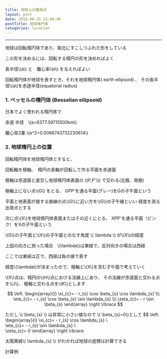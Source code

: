```yaml
---
title: 地球上の観測点
layout: post
date: 2016-09-25 23:00:00
postTitle: 地球楕円体
categories: location
---
```


-------

地球は回転楕円体であり、南北にすこしつぶれた形をしている

この形を決めるには、回転する楕円の形を決めればよく

長半径\\(a\\) と　離心率\\(e\\) を与えればよい

回転楕円体が地球を表すとき、それを地球楕円体( earth ellipsoid)
、
その長半径\\(a\\)を赤道半径(equatorial radius)

### 1. ベッセルの楕円体 (Besselian ellipsoid)

日本でよく使われる楕円体で

赤道 半径　\\(a=6377.39715500km\\) 

離心率2乗 \\(e^2=0.0066743732230614\\)

### 2. 地球楕円上の位置

<div id="canvas01"></div>

回転楕円体を地球楕円体とすると、　

回転軸を極軸、　楕円の長軸が回転して作る平面を赤道面

極軸は赤道面と直交し地球楕円体表面の \((P,P'\\)) で交わる(北極、南極)

極軸上にない点\\(G\\) をとる、 GPP'を通る平面(グレー)をGの子午面という

平面と地表面が接する曲線の点\\(G\\)に近い方を\\(G\\)の子午線といい
経度を測る出発点とする

次に点\\(X\\)を地球楕円体表面またはその近くにとる、
XPP'を通る平面（ピンク）をXの子午面という

\\(G\\)の子午面と\\(X\\)の子午面とのなす角度 \\( \lambda \\) が\\(X\\)の経度

上図の向きに測った場合　\\(\lambda\\)は東経で、反対向きの場合は西経

ここでは東経は正で、西経は負の値で表す

経度\\(\lambda\\)が決まったので、極軸と\\(X\\)を含む子午面で考えていく

<div id="svg01"></div>

\\(X\\)点は、楕円の\\(H\\)点における法線上にあり、
その法線が赤道面と交わる点を\\(J\\)、
極軸と交わる点を\\(K\\)とします




$$
\left.
\begin{array}{l}
\xi_{c}= - r_{s} \cos \beta_{s} \cos \lambda_{s} \\\
\eta_{c}= - r_{s} \cos \beta_{s} \sin \lambda_{s} \\\
\zeta_{c}= - r \sin \beta_{s}
\end{array}
\right
\rbrace
$$

ただし \\( \beta_{s} \\) は非常に小さい値なので \\( \beta_{s}=0\\)として
$$
\left.
\begin{array}{l}
\xi_{c}= - r_{s} \cos \lambda_{s} \\\
\eta_{c}= - r_{s} \sin \lambda_{s} \\\
\zeta_{c}= 0
\end{array}
\right
\rbrace

太陽黄経\\( \lambda_{s} \\) がわかれば地球の座標は計算できる


<label class="label label-info">計算例</label>



<script src="//code.jquery.com/jquery-1.11.3.js"></script>
<script src="{{site.url}}/js/three.js"></script>
<script src="{{site.url}}/js/celestial-calc.js"></script>
<script src="https://dl.dropboxusercontent.com/u/3587259/Code/Threejs/OrbitControls.js"></script>
<script src="http://d3js.org/d3.v3.js"></script>
<script src="{{site.url}}/js/d3draws.js"></script>
<script type="text/javascript" src="http://cdn.mathjax.org/mathjax/latest/MathJax.js?config=TeX-AMS-MML_SVG"></script>
<script src="https://cdn.rawgit.com/google/code-prettify/master/loader/run_prettify.js?skin=sons-of-obsidian"></script>
<script type="text/javascript">
var $window = $(window)
  // make code pretty
  $('pre').addClass('prettyprint');
  $('pre').css({"background":"#111",
                 "font-size":"1.05em",
                    "border":"0px"}
                );
  $('code').css({"font-size":"1.05em","color":"#f00"});
  $('canvas').css({"background":"#fff"});

var height = 600,
    width  = 700;
var pi2 = Math.PI * 2;
var pi = Math.PI;
var aDegree = Math.PI / 180;
var decStep = Math.PI / 18;

function Point3d(x,y,z,label, r){
  this.x = x;
  this.y = y;
  this.z = z;
  this.label = label;
  this.r = r;
};
  // variables
  var sphereRadius = 200,
      earthRadius = 150,
      axisLength = sphereRadius * 1.3;

  // point material
  var pointMaterial = new THREE.MeshLambertMaterial( {
    color: 0xffffff
  } );
  var pointGeometry = new THREE.SphereGeometry( 4, 32, 32 );


/**
   地球上の位置
          　　　　**/

var proc1 = function(){

  // シーン追加
  var scene = new THREE.Scene();
  // カメラを追加
  var camera = new THREE.OrthographicCamera(  width / - 2, width / 2, height / 2, height / - 2, 1, 10000 );
  camera.position.y = -1000;

  // ライト追加
  var ambLight = new THREE.AmbientLight(0xffff00, 1.0);
  scene.add(ambLight);

   // renderer 追加
  var renderer = new THREE.WebGLRenderer();
  renderer.setSize( width, height );
  document.getElementById("canvas01").appendChild( renderer.domElement );
  // control追加
  controls = new THREE.OrbitControls(camera, renderer.domElement);
  
  // グループ追加
  var group = new THREE.Group();
 
   // ** Celestial Sphere ******
  var sphereGeo = new THREE.SphereGeometry( sphereRadius, 32, 32 );
  var sphereMat = new THREE.MeshLambertMaterial( {
    color: 0xffff00,
    transparent: true,
    opacity: 0.3
  } );
  // celestial sphere
  var sphere = new THREE.Mesh( sphereGeo, sphereMat );
  group.add( sphere );

  /* 
      Points 
              */

  // points data 
  var pointsData = [];

  // Origin
  pointsData.push(new Point3d( 0, 0, 0, "O" ));
  // North Pole
  pointsData.push(new Point3d( 0, 0, sphereRadius, "P" ));
  // South Pole
  pointsData.push(new Point3d( 0, 0, -sphereRadius, "P'" ));

  // point G
  var lambda = aDegree * -30;
  var psi = aDegree * 45;
  var x = sphereRadius*Math.cos(psi);
  var y = 0;
  var z = sphereRadius*Math.sin(psi);

  var x_G = x*Math.cos(lambda) - y*Math.sin(lambda);
  var y_G = x*Math.sin(lambda) + y*Math.cos(lambda);
  var z_G = z;
  pointsData.push(new Point3d(x_G, y_G, z_G, "G"));

  // point G1
  var lambda = aDegree * -30;
  var psi = aDegree * 0;
  var x = sphereRadius*Math.cos(psi);
  var y = 0;
  var z = sphereRadius*Math.sin(psi);

  var x_G1 = x*Math.cos(lambda) - y*Math.sin(lambda);
  var y_G1 = x*Math.sin(lambda) + y*Math.cos(lambda);
  var z_G1 = z;
  pointsData.push(new Point3d(x_G1, y_G1, z_G1, null));

  // point X
  var r = sphereRadius * 1.2;
  var lambda = aDegree * 90;
  var psi = aDegree * 55;
  var x = r*Math.cos(psi);
  var y = 0;
  var z = r*Math.sin(psi);

  var x_X = x*Math.cos(lambda) - y*Math.sin(lambda);
  var y_X = x*Math.sin(lambda) + y*Math.cos(lambda);
  var z_X = z;
  pointsData.push(new Point3d(x_X, y_X, z_X, "X"));

  // point A
  var r = sphereRadius;
  var lambda = aDegree * 90;
  var psi = aDegree * 0;
  var x = r*Math.cos(psi);
  var y = 0;
  var z = r*Math.sin(psi);

  var x_A = x*Math.cos(lambda) - y*Math.sin(lambda);
  var y_A = x*Math.sin(lambda) + y*Math.cos(lambda);
  var z_A = z;
  pointsData.push(new Point3d(x_A, y_A, z_A, "A"));

  // point K
  var x_K = 0;
  var y_K = 0;
  var z_K = -60;
  pointsData.push(new Point3d(x_K, y_K, z_K, "K"));

  // point J
  var x_J = 0;
  var y_J = 40 / Math.tan(aDegree*52);
  var z_J = 0;
  pointsData.push(new Point3d(x_J, y_J, z_J, "J"));

  // point H
  var r = sphereRadius;
  var lambda = aDegree * 90;
  var psi = aDegree * 54;
  var x = r*Math.cos(psi);
  var y = 0;
  var z = r*Math.sin(psi);

  var x_H = x*Math.cos(lambda) - y*Math.sin(lambda);
  var y_H = x*Math.sin(lambda) + y*Math.cos(lambda);
  var z_H = z;
  pointsData.push(new Point3d(x_H, y_H, z_H, "H"));

/*
  // 春分点　γ
  var A = aDegree * -20;
  var x = sphereRadius*Math.cos(0);
  var y = 0;
  var z = 0;
  var x_gamma = x*Math.cos(A) - y*Math.sin(A);
  var y_gamma = x*Math.sin(A) + y*Math.cos(A);
  var z_gamma = z;
  pointsData.push(new Point3d(x_gamma, y_gamma, z_gamma, "γ"));
  // Y_c axis  
  var A = aDegree * 70;
  var x = sphereRadius*Math.cos(0);
  var y = 0;
  var z = 0;
  var x_Yc = x*Math.cos(A) - y*Math.sin(A);
  var y_Yc = x*Math.sin(A) + y*Math.cos(A);
  var z_Yc = z;
  pointsData.push(new Point3d(x_Yc, y_Yc, z_Yc, null));

  // 昇交点
  var A = aDegree * 0;
  var x_N = sphereRadius*Math.cos(A);
  var y_N = 0;
  var z_N = 0;
  pointsData.push(new Point3d(x_N, y_N, z_N, "N"));

  // 降交点
  var A = aDegree * 180;
  var x_N1 = sphereRadius*Math.cos(A);
  var y_N1 = 0;
  var z_N1 = 0;
  pointsData.push(new Point3d(x_N1, y_N1, z_N1, "N'"));

  // 近日点
  var theta = aDegree*23.5;
  var theta2 = aDegree*150;
  var majorAxis = 100;
  var eccentricity = 0.7; 

  var r = majorAxis * (1 - eccentricity * eccentricity) / (1 + eccentricity * Math.cos(0));
  var x = r*Math.cos(0);
  var y = r*Math.sin(0);
  var z = 0;
 
  var x_ = x * Math.cos(theta2) - y * Math.sin(theta2);
  var y_ = x * Math.sin(theta2) + y * Math.cos(theta2);
  var z_ = z;

  var x_e = x_;
  var y_e = y_ * Math.cos(theta) + z_ * Math.sin(theta);
  var z_e = y_ * Math.sin(theta) + z_ * Math.cos(theta);
  pointsData.push(new Point3d(x_e, y_e, z_e, "perihelion"));

  // 軌道面のｘ軸方向　A
  var r = sphereRadius;
  var x = r*Math.cos(0);
  var y = r*Math.sin(0);
  var z = 0;

  var x_ = x * Math.cos(theta2) - y * Math.sin(theta2);
  var y_ = x * Math.sin(theta2) + y * Math.cos(theta2);
  var z_ = z;

  var x_x = x_;
  var y_x = y_ * Math.cos(theta) + z_ * Math.sin(theta);
  var z_x = y_ * Math.sin(theta) + z_ * Math.cos(theta);
  pointsData.push(new Point3d(x_x, y_x, z_x, "A"));
  
  // 軌道面のy軸方向　
  var theta2 = aDegree*240;

  var r = sphereRadius;
  var x = r*Math.cos(0);
  var y = r*Math.sin(0);
  var z = 0;

  var x_ = x * Math.cos(theta2) - y * Math.sin(theta2);
  var y_ = x * Math.sin(theta2) + y * Math.cos(theta2);
  var z_ = z;

  var x_y = x_;
  var y_y = y_ * Math.cos(theta) + z_ * Math.sin(theta);
  var z_y = y_ * Math.sin(theta) + z_ * Math.cos(theta);
  pointsData.push(new Point3d(x_y, y_y, z_y, "y"));
*/      

  //  Draw points 
  for (var i = 0; i < pointsData.length; i++) {

    var r = (pointsData[i].r==undefined)?4:pointsData[i].r;
    var pointGeometry = new THREE.SphereGeometry( r, 32, 32 );

    if (r) {

      var x = pointsData[i].x;
      var y = pointsData[i].y;
      var z = pointsData[i].z;
 
      var pointMesh = new THREE.Mesh( pointGeometry, pointMaterial );
      pointMesh.position.set(x, y, z) ; 

      group.add(pointMesh);
    }

  };

  /* *** Lines  ***** */

  // ********* 赤道 ***********
  material = new THREE.MeshLambertMaterial( {
    color: 0xff0000
  } );

  var equator = new THREE.Geometry();
    
  var theta = aDegree*0;
  var r = sphereRadius;

  for (var j=0; j<=pi2; j+=aDegree){
      var x = r*Math.cos(j);
      var y = r*Math.sin(j);
      var z = 0;//r*Math.sin(j);

      var x_e = x;
      var y_e = y * Math.cos(theta) + z * Math.sin(theta);;
      var z_e = y * Math.sin(theta) + z * Math.cos(theta);
      equator.vertices.push(
        new THREE.Vector3( x_e, y_e, z_e )
      );
  };
  var equatorLine = new THREE.Line( equator, material );
  group.add( equatorLine );

  // ******* G 子午線　********
  material = new THREE.MeshLambertMaterial( {
    color: 0xffffff
  } );

  var gMeridian = new THREE.Geometry();
  // point G
  var lambda = aDegree * -30;
 
  for (var psi=0; psi<=pi2; psi+=aDegree){
    
    var x_ = sphereRadius*Math.cos(psi);
    var y_ = 0;
    var z_ = sphereRadius*Math.sin(psi);

    var x_mG = x_*Math.cos(lambda) - y_*Math.sin(lambda);
    var y_mG = x_*Math.sin(lambda) + y_*Math.cos(lambda);
    var z_mG = z_;
    gMeridian.vertices.push(
          new THREE.Vector3( x_mG, y_mG, z_mG )
        );
  };
  
  var gMeridianLine = new THREE.Line( gMeridian, material );
  group.add( gMeridianLine );

  // ******* X 子午線　********
  var xMeridian = new THREE.Geometry();
  var lambda = aDegree * 90;
 
  for (var psi=0; psi<=pi2; psi+=aDegree){
    
    var x_ = sphereRadius*Math.cos(psi);
    var y_ = 0;
    var z_ = sphereRadius*Math.sin(psi);

    var x_mG = x_*Math.cos(lambda) - y_*Math.sin(lambda);
    var y_mG = x_*Math.sin(lambda) + y_*Math.cos(lambda);
    var z_mG = z_;
    xMeridian.vertices.push(
          new THREE.Vector3( x_mG, y_mG, z_mG )
        );
  };
  
  var xMeridianLine = new THREE.Line( xMeridian, material );
  group.add( xMeridianLine );

  // 極軸
  var axis = new THREE.Geometry();
  axis.vertices.push(
     new THREE.Vector3( 0, 0, sphereRadius )
  );
  axis.vertices.push(
     new THREE.Vector3( 0, 0, -sphereRadius )
  );
  var axisLine = new THREE.Line( axis, material );
  group.add( axisLine );

  // O - G1
  var line = new THREE.Geometry();
  line.vertices.push(
     new THREE.Vector3( 0, 0, 0 )
  );

  line.vertices.push(
     new THREE.Vector3( x_G1, y_G1, z_G1 )
  );
  var lineLine = new THREE.Line( line, material );
  group.add( lineLine );

  // O - A
  var line = new THREE.Geometry();
  line.vertices.push(
     new THREE.Vector3( 0, 0, 0 )
  );

  line.vertices.push(
     new THREE.Vector3( x_A, y_A, z_A )
  );
  var lineLine = new THREE.Line( line, material );
  group.add( lineLine );

  // X - K
  var line = new THREE.Geometry();
  line.vertices.push(
     new THREE.Vector3( x_X, y_X, z_X )
  );

  line.vertices.push(
     new THREE.Vector3( x_K, y_K, z_K )
  );
  var lineLine = new THREE.Line( line, material );
  group.add( lineLine );


/*
// ********* 軌道面 ***********
  material = new THREE.MeshLambertMaterial( {
    color: 0x00ff00
  } );

  var orbital = new THREE.Geometry();
    
  var theta = aDegree*23.5;
  var r = sphereRadius;

  for (var j=0; j<=pi2; j+=aDegree){
      var x = r*Math.cos(j);
      var y = r*Math.sin(j);
      var z = 0;

      var x_e = x;
      var y_e = y * Math.cos(theta) + z * Math.sin(theta);;
      var z_e = y * Math.sin(theta) + z * Math.cos(theta);
      orbital.vertices.push(
        new THREE.Vector3( x_e, y_e, z_e )
      );
  };
  var orbitalLine = new THREE.Line( orbital, material );
  group.add( orbitalLine );
  
  // ********* 軌道 ***********
  material = new THREE.MeshLambertMaterial( {
    color: 0x00ff00
  } );

  var orbit = new THREE.Geometry();
    
  var theta = aDegree*23.5;
  var theta2 = aDegree*150;
  var majorAxis = 100;
  var eccentricity = 0.7; 

  for (var j=0; j<=pi2; j+=aDegree){
      var r = majorAxis * (1 - eccentricity * eccentricity) / (1 + eccentricity * Math.cos(j));
      var x = r*Math.cos(j);
      var y = r*Math.sin(j);
      var z = 0;
 
      var x_ = x * Math.cos(theta2) - y * Math.sin(theta2);
      var y_ = x * Math.sin(theta2) + y * Math.cos(theta2);
      var z_ = z;

      var x_e = x_;
      var y_e = y_ * Math.cos(theta) + z_ * Math.sin(theta);
      var z_e = y_ * Math.sin(theta) + z_ * Math.cos(theta);
      

      orbit.vertices.push(
        new THREE.Vector3( x_e, y_e, z_e )
      );
  };
  var orbitLine = new THREE.Line( orbit, material );
  group.add( orbitLine );

// ********* Omega Line ***********
  material = new THREE.MeshLambertMaterial( {
    color: 0xff00ff
  } );
  var Omega = new THREE.Geometry();
    
  var theta = aDegree*23.5;
  var r = sphereRadius * 0.8;

  for (var j=0; j<=aDegree*150; j+=aDegree){
      var x = r*Math.cos(j);
      var y = r*Math.sin(j);
      var z = 0;

      var x_e = x;
      var y_e = y * Math.cos(theta) + z * Math.sin(theta);;
      var z_e = y * Math.sin(theta) + z * Math.cos(theta);
      Omega.vertices.push(
        new THREE.Vector3( x_e, y_e, z_e )
      );
  };
  var OmegaLine = new THREE.Line( Omega, material );
  group.add( OmegaLine );
 
  // Xc,Yc軸
  material = new THREE.MeshLambertMaterial( {
    color: 0xffffff
  } );

  var theta = aDegree*0;
  var r = axisLength;

  for (var j=0; j<2; j++){
      
      var axis = new THREE.Geometry();
      
      var x = r*Math.cos(aDegree * (90 * j - 20 ));
      var y = r*Math.sin(aDegree * (90 * j - 20 ));
      var z = 0;

      var x_e = x;
      var y_e = y * Math.cos(theta) + z * Math.sin(theta);;
      var z_e = y * Math.sin(theta) + z * Math.cos(theta);
      axis.vertices.push(
        new THREE.Vector3( 0, 0, 0 )
      );
      axis.vertices.push(
        new THREE.Vector3( x_e, y_e, z_e )
      );
      var axisLine = new THREE.Line( axis, material );
      group.add( axisLine );
  };

  // Zc axis
  var axis = new THREE.Geometry();
  axis.vertices.push(
     new THREE.Vector3( 0, 0, 0 )
  );
  axis.vertices.push(
    new THREE.Vector3( 0, 0, axisLength )
  );
  var axisLine = new THREE.Line( axis, material );
  group.add( axisLine );

  // x軸
  material = new THREE.MeshLambertMaterial( {
    color: 0x00ff00
  } );

  var axis = new THREE.Geometry();
  axis.vertices.push(
     new THREE.Vector3( 0, 0, 0 )
  );
  axis.vertices.push(
     new THREE.Vector3( 1.3*x_x, 1.3*y_x, 1.3*z_x )
  );
  var axisLine = new THREE.Line( axis, material );
  group.add( axisLine );

  // y軸
  var axis = new THREE.Geometry();
  axis.vertices.push(
     new THREE.Vector3( 0, 0, 0 )
  );
  axis.vertices.push(
     new THREE.Vector3( 1.3*x_y, 1.3*y_y, 1.3*z_y )
  );
  var axisLine = new THREE.Line( axis, material );
  group.add( axisLine );
 
  // Z軸
  var A = aDegree * 0;
  var theta = aDegree * -23.5;
  var x = 0;
  var y = 0;
  var z = axisLength;

  var x_z = x;
  var y_z = y * Math.cos(theta) + z * Math.sin(theta);;
  var z_z = y * Math.sin(theta) + z * Math.cos(theta);

  axis.vertices.push(
     new THREE.Vector3( 0, 0, 0 )
  );
  axis.vertices.push(
     new THREE.Vector3( x_z, y_z, z_z )
  );
  var axisLine = new THREE.Line( axis, material );
  group.add( axisLine );

  // N-N'
  var NN = new THREE.Geometry();
  NN.vertices.push(
     new THREE.Vector3( x_N, y_N, z_N )
  );
  NN.vertices.push(
     new THREE.Vector3( x_N1, y_N1, z_N1 )
  );
  var NNLine = new THREE.Line( NN, material );
  group.add( NNLine );
*/
 
  
 　// *** squares
  
  // Create a white basic material and activate the 'doubleSided' attribute.  
  var squareMaterial = new THREE.MeshBasicMaterial({ 
        color:0xFFFFFF, 
        side:THREE.DoubleSide,
        transparent: true,
        opacity:0.4 
  }); 
  
  // G 子午面
  var r = sphereRadius * 1.4;
  var lambda = aDegree * -30;
  var psi = aDegree * 45;
  var x_ = r*Math.cos(psi);
  var y_ = 0;
  var z_ = r*Math.sin(psi);

  var x_G_ = x_*Math.cos(lambda) - y_*Math.sin(lambda);
  var y_G_ = x_*Math.sin(lambda) + y_*Math.cos(lambda);
  var z_G_ = z_;
 
  var squareGeometry = new THREE.Geometry(); 
  squareGeometry.vertices.push(new THREE.Vector3( 0, 0 , r)); 
  squareGeometry.vertices.push(new THREE.Vector3( 0, 0, -r)); 
  squareGeometry.vertices.push(new THREE.Vector3(1.3*x_G_, 1.3*y_G_, -r)); 
  squareGeometry.vertices.push(new THREE.Vector3(1.3*x_G_, 1.3*y_G_ , r)); 
  squareGeometry.faces.push(new THREE.Face3(0, 1, 2)); 
  squareGeometry.faces.push(new THREE.Face3(0, 2, 3)); 
 
  // Create a mesh and insert the geometry and the material. Translate the whole mesh 
  // by 1.5 on the x axis and by 4 on the z axis and add the mesh to the scene. 
  var squareMesh = new THREE.Mesh(squareGeometry, squareMaterial); 
  group.add(squareMesh); 

  //  X 子午面
  // Create a white basic material and activate the 'doubleSided' attribute.  
  squareMaterial = new THREE.MeshBasicMaterial({ 
        color:0xff00ff, 
        side:THREE.DoubleSide,
        transparent: true,
        opacity:0.4 
  }); 
  var squareGeometry = new THREE.Geometry(); 
  squareGeometry.vertices.push(new THREE.Vector3( 0, 0 , r)); 
  squareGeometry.vertices.push(new THREE.Vector3( 0, 0, -r)); 
  squareGeometry.vertices.push(new THREE.Vector3(0, r, -r)); 
  squareGeometry.vertices.push(new THREE.Vector3(0, r , r)); 
  squareGeometry.faces.push(new THREE.Face3(0, 1, 2)); 
  squareGeometry.faces.push(new THREE.Face3(0, 2, 3)); 
 
  // Create a mesh and insert the geometry and the material. Translate the whole mesh 
  // by 1.5 on the x axis and by 4 on the z axis and add the mesh to the scene. 
  var squareMesh = new THREE.Mesh(squareGeometry, squareMaterial); 
  group.add(squareMesh); 

  // **** 文字 *****
  pointsData.push( new Point3d( 0, 0, sphereRadius*1.2, "λ" ));
  // Omega
  var r = sphereRadius/2;
  var lambda = aDegree * 90;
  var psi = aDegree * 25;
  var x = r*Math.cos(psi);
  var y = 0;
  var z = r*Math.sin(psi);

  var x_Omega = x*Math.cos(lambda) - y*Math.sin(lambda);
  var y_Omega = x*Math.sin(lambda) + y*Math.cos(lambda);
  var z_Omega = z;
  pointsData.push( new Point3d( x_Omega, y_Omega, z_Omega, "Ω" ));

  pointsData.push( new Point3d( x_G_, y_G_, -sphereRadius, "G　meridian surface" ));
/*
  pointsData.push( new Point3d( 0, 0, axisLength, "Zc" ));
  pointsData.push( new Point3d( 1.3*x_gamma, 1.3*y_gamma, 1.3*z_gamma, "Xc" ));
  pointsData.push( new Point3d( 1.05*x_Yc, 1.05*y_Yc, 1.05*z_Yc, "Yc" ));
  // North Pole
  pointsData.push(new Point3d( 0, 0, sphereRadius, "K" ));
  // 黄道
  var A = aDegree * 20;
  var x = sphereRadius*Math.cos(0);
  var y = 0;
  var z = 0;
  var x_E = x*Math.cos(A) - y*Math.sin(A);
  var y_E = x*Math.sin(A) + y*Math.cos(A);
  var z_E = 0;
  pointsData.push(new Point3d(x_E, y_E, z_E, "Ecliptic"));

  // Orbit
  var theta = aDegree*23.5;
  var theta2 = aDegree*150; // Omega
  var majorAxis = 100;
  var eccentricity = 0.7; 

      var r = majorAxis * (1 - eccentricity * eccentricity) / (1 + eccentricity * Math.cos(pi2/3));
      var x = r*Math.cos(pi2/3);
      var y = r*Math.sin(pi2/3);
      var z = 0;
 
      var x_ = x * Math.cos(theta2) - y * Math.sin(theta2);
      var y_ = x * Math.sin(theta2) + y * Math.cos(theta2);
      var z_ = z;

      var x_O = x_;
      var y_O = y_ * Math.cos(theta) + z_ * Math.sin(theta);
      var z_O = y_ * Math.sin(theta) + z_ * Math.cos(theta);
  pointsData.push(new Point3d(x_O, y_O, z_O, "Orbit"));

  // Omega
  var theta = aDegree*23.5;
  var r = sphereRadius * 0.8;
  var j=aDegree*30;
      var x = r*Math.cos(j);
      var y = r*Math.sin(j);
      var z = 0;

      var x_omega = x;
      var y_omega = y * Math.cos(theta) + z * Math.sin(theta);;
      var z_omega = y * Math.sin(theta) + z * Math.cos(theta);
  pointsData.push(new Point3d(x_omega, y_omega, z_omega, "Ω"));

  // inclination
  var theta = aDegree*16
  var r = sphereRadius;
  var j=aDegree*15;
      var x = r*Math.cos(j);
      var y = r*Math.sin(j);
      var z = 0;

      var x_omega = x;
      var y_omega = y * Math.cos(theta) + z * Math.sin(theta);;
      var z_omega = y * Math.sin(theta) + z * Math.cos(theta);
  pointsData.push(new Point3d(x_omega, y_omega, z_omega, "i"));
*/
  var loader = new THREE.FontLoader();
  var font;
  loader.load( '{{site.url}}/fonts/helvetiker_regular.typeface.json',   
    function ( response ) {
      font = response;
      
      // 点ラベル表示
      material = new THREE.MeshPhongMaterial( { color: 0xffffff } );
      for (var i = 0; i < pointsData.length; i++) {
        if (pointsData[i].label!=null){

        var textGeo = new THREE.TextGeometry( pointsData[i].label, {
          font: font,
          size: 13,
          height: 5
        });    
        var textMesh1 = new THREE.Mesh( textGeo, material );

        textMesh1.position.x = 1.05*pointsData[i].x; 
        textMesh1.position.y = 1.05*pointsData[i].y;
        textMesh1.position.z = 1.05*pointsData[i].z;

        textMesh1.rotation.x = aDegree * 90 ;

        var theta_ = Math.asin(pointsData[i].y/sphereRadius);

        textMesh1.rotation.y = theta_ + 3* aDegree * 30;
 
        group.add(textMesh1);
        } 

      };
       
  });

  group.rotation.z = -aDegree*120;
  group.rotation.x = aDegree*30;
  group.rotation.y = aDegree*0;

  scene.add( group );
  
  function render() {
    requestAnimationFrame( render );

    renderer.render( scene, camera );

    controls.update();
  }

  render();
}

proc1();

var xScale = d3.scale.linear()
               .domain([-width/2,width/2])
               .range([120,width+120]);
var yScale = d3.scale.linear()
               .domain([0,height])
               .range([height/2,-height/2]);


var svg01 = d3.select("#svg01")
              .append("svg")               
              .attr("height",height)
              .attr("width",width)
              .style("background","#000");


// draw ellipse
var ellipsePath01 = [];
var r, x, y;
var e = 0.5;
var radius = sphereRadius * 1.3
var f = e * radius;

for (var i = 0; i < pi2; i+=aDegree) {
    
    r = radius * (1 - e*e)/(1+e*Math.cos(i));
    x = r * Math.cos(i);
    y = r * Math.sin(i);
    ellipsePath01.push( new Point(x,y) );

};
pathAttrs01 = {"stroke":"#fff","fillColor":"none"}; 
drawPath(svg01,ellipsePath01,pathAttrs01,xScale,yScale);

// draw points
circleData01 = [
  {"cx":-f,"cy":0,"r":4,"stroke":"#fff","fillColor":"#fff"},
];

for (var i = 0; i < pi2; i+=pi) {
    r = radius * (1 - e*e)/(1+e*Math.cos(i));
    x = r * Math.cos(i);
    y = r * Math.sin(i);
    circleData01.push(
      {"cx":x,"cy":y,"r":4,"stroke":"#fff","fillColor":"#fff"}
    )
};

var b = Math.sqrt(radius*radius*(1-e*e));
circleData01.push(
    {"cx":-f,"cy":b,"r":4,"stroke":"#fff","fillColor":"#fff"},
    {"cx":-f,"cy":-b,"r":4,"stroke":"#fff","fillColor":"#fff"}
)  
var i = pi/3;    
r = radius * (1 - e*e)/(1+e*Math.cos(i));
x0 = r * Math.cos(i);
y0 = r * Math.sin(i);
circleData01.push(
   {"cx":x0,"cy":y0,"r":4,"stroke":"#fff","fillColor":"#fff"}
)


// draw tangent line 接線
var tangentPath01 = [];
for (var i = 50; i < 110; i++) {
  // tangent formula of the ellipse
  var y_ = (b*b)/y0;
  y_ *= 1- ((x0+f)*(i+f)/(radius*radius));
  tangentPath01.push( new Point(i, y_));
};
pathAttrs01 = {"stroke":"#f00","fillColor":"none"}; 
drawPath(svg01,tangentPath01,pathAttrs01,xScale,yScale);

// draw normal line 法線
var normalPath01 = [];
var x1=0,x2=50,y1,y2;
var y1 = (b*b)/y0;
    y1 *= 1- ((x0+f)*(x1+f)/(radius*radius));
var y2 = (b*b)/y0;
    y2 *= 1- ((x0+f)*(x2+f)/(radius*radius));

var slope = - (x1 - x2) / (y1 - y2);
var C = y0 - slope * x0;

for (var i = -f; i <= 130; i+=130) {
  y = slope * i + C;
  normalPath01.push( new Point(i, y));
};

// point K
var x_K = -f;
var y_K = slope * x_K + C;
// point X
var x_X = 130;
var y_X = slope * x_X + C;
// point J
var y_J = 0;
var x_J =(y_J - C) / slope ;

circleData01.push(
   {"cx":x_K,"cy":y_K,"r":4,"stroke":"#fff","fillColor":"#fff"}
)
circleData01.push(
   {"cx":x_X,"cy":y_X,"r":4,"stroke":"#fff","fillColor":"#fff"}
)
circleData01.push(
   {"cx":x_J,"cy":y_J,"r":4,"stroke":"#fff","fillColor":"#fff"}
)

var lineData01 = [
{"x1":-f,"y1":b,"x2":-f,"y2":-b, "stroke":"#fff"},
{"x1":-radius-f,"y1":0,"x2":radius-f,"y2":0, "stroke":"#fff"},
{"x1":x_K,"y1":y_K,"x2":x_X,"y2":y_X, "stroke":"#0f0"},
{"x1":x_K,"y1":y_K,"x2":x_K-25,"y2":y_K + 30, "stroke":"#f00"},
];    
drawLine(svg01,lineData01,xScale,yScale);

var vecData01 = [
{"x1":x_K-10,"y1":y_K+20,"x2":x0-20,"y2":y0+10, "stroke":"#fff"},

];    
drawVectorW(svg01,vecData01,xScale,yScale);

drawCircle(svg01,circleData01,xScale,yScale);

var mathData01 = [
{"x":-125,"y":70,"text":"$$O$$","fontSize":16},
{"x":140,"y":55,"text":"$$A$$","fontSize":16},
{"x":-420,"y":55,"text":"$$A'$$","fontSize":16},
{"x":-85,"y":y_J+30,"text":"$$J$$","fontSize":16},
{"x":x_X+5,"y":y_X+60,"text":"$$X$$","fontSize":16},
{"x":x_K-25,"y":y_K+60,"text":"$$K$$","fontSize":16},
{"x":x0+5,"y":y0+50,"text":"$$H$$","fontSize":16},
{"x":-f-20,"y":b+70,"text":"$$P(北極)$$","fontSize":16},
{"x":-f-25,"y":-b+40,"text":"$$P'(南極)$$","fontSize":16},
{"x":-270,"y":20,"text":"$$a$$","fontSize":16},
{"x":-50,"y":130,"text":"$$N$$","fontSize":16},
{"x":-20,"y":80,"text":"$$\\psi$$","fontSize":16},
];
    
drawMathjax(svg01,mathData01,xScale,yScale);

// line psi 
var psiData01 = []; 
for (var i=0; i<42; i++){
  var theta_ = aDegree*i;
  var x = 50 * Math.cos(theta_)+x_J;
  var y = 50 * Math.sin(theta_) ;
  psiData01.push( new Point(x,y) );
}
drawPath(svg01,psiData01,pathAttrs01,xScale,yScale);
 
// line a 
pathData01 = []; 
for (var i=180; i<360; i++){
  var x = i;
  var theta_ = aDegree*i;
  var y = 20 * Math.sin(theta_);
  pathData01.push( new Point(x,y) );
}

var xScale011 = d3.scale.linear()
               .domain([180,360])
               .range([85,340]);
pathAttrs01 = {"stroke":"#fff","fillColor":"none"}; 
drawPath(svg01,pathData01,pathAttrs01,xScale011,yScale);

</script>